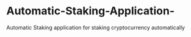 # Automatic-Staking-Application-
Automatic Staking application for staking cryptocurrency automatically 
